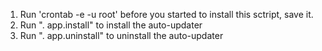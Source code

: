 1. Run 'crontab -e -u root' before you started to install this sctript, save it.
2. Run ". app.install" to install the auto-updater
3. Run ". app.uninstall" to uninstall the auto-updater
